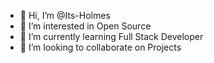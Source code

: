 - 👋 Hi, I’m @Its-Holmes
- 👀 I’m interested in Open Source
- 🌱 I’m currently learning Full Stack Developer
- 💞️ I’m looking to collaborate on Projects


<!---
Its-Holmes/Its-Holmes is a ✨ special ✨ repository because its `README.md` (this file) appears on your GitHub profile.
You can click the Preview link to take a look at your changes.
--->
